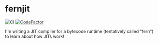 <!-- Copyright (C) 2024 Ethan Uppal. All rights reserved. -->

# fernjit

![CI](https://github.com/ethanuppal/fernjit/actions/workflows/ci.yaml/badge.svg)
[![CodeFactor](https://www.codefactor.io/repository/github/ethanuppal/pulsar/badge)](https://www.codefactor.io/repository/github/ethanuppal/pulsar)

I'm writing a JIT compiler for a bytecode runtime (tentatively called "fern") to learn about how JITs work!
